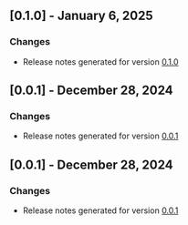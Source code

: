 ## [0.1.0] - January 6, 2025

### Changes
- Release notes generated for version [0.1.0](.release-notes/0.1.0/release.md)

## [0.0.1] - December 28, 2024

### Changes
- Release notes generated for version [0.0.1](.release-notes/0.0.1/release.md)

## [0.0.1] - December 28, 2024

### Changes
- Release notes generated for version [0.0.1](.release-notes/0.0.1/release.md)

